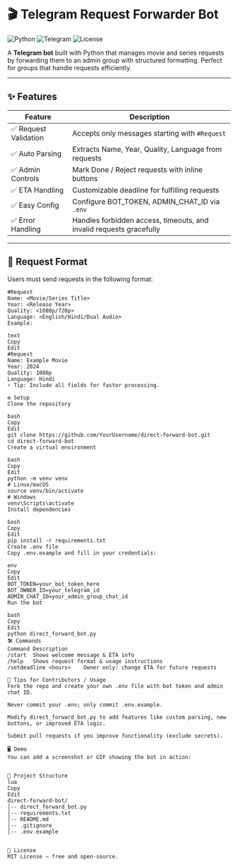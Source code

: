 # 🎬 Telegram Request Forwarder Bot

![Python](https://img.shields.io/badge/Python-3.11-blue?logo=python)
![Telegram](https://img.shields.io/badge/Telegram-Bot-green?logo=telegram)
![License](https://img.shields.io/badge/License-MIT-yellow)

A **Telegram bot** built with Python that manages movie and series requests by forwarding them to an admin group with structured formatting. Perfect for groups that handle requests efficiently.

---

## ✨ Features

| Feature | Description |
|---------|-------------|
| ✅ Request Validation | Accepts only messages starting with `#Request` |
| ✅ Auto Parsing | Extracts Name, Year, Quality, Language from requests |
| ✅ Admin Controls | Mark Done / Reject requests with inline buttons |
| ✅ ETA Handling | Customizable deadline for fulfilling requests |
| ✅ Easy Config | Configure BOT_TOKEN, ADMIN_CHAT_ID via `.env` |
| ✅ Error Handling | Handles forbidden access, timeouts, and invalid requests gracefully |

---

## 📝 Request Format

Users must send requests in the following format:

```text
#Request
Name: <Movie/Series Title>
Year: <Release Year>
Quality: <1080p/720p>
Language: <English/Hindi/Dual Audio>
Example:

text
Copy
Edit
#Request
Name: Example Movie
Year: 2024
Quality: 1080p
Language: Hindi
⚡ Tip: Include all fields for faster processing.

⚙️ Setup
Clone the repository

bash
Copy
Edit
git clone https://github.com/YourUsername/direct-forward-bot.git
cd direct-forward-bot
Create a virtual environment

bash
Copy
Edit
python -m venv venv
# Linux/macOS
source venv/bin/activate
# Windows
venv\Scripts\activate
Install dependencies

bash
Copy
Edit
pip install -r requirements.txt
Create .env file
Copy .env.example and fill in your credentials:

env
Copy
Edit
BOT_TOKEN=your_bot_token_here
BOT_OWNER_ID=your_telegram_id
ADMIN_CHAT_ID=your_admin_group_chat_id
Run the bot

bash
Copy
Edit
python direct_forward_bot.py
🛠️ Commands
Command	Description
/start	Shows welcome message & ETA info
/help	Shows request format & usage instructions
/setdeadline <hours>	Owner only: change ETA for future requests

👥 Tips for Contributors / Usage
Fork the repo and create your own .env file with bot token and admin chat ID.

Never commit your .env; only commit .env.example.

Modify direct_forward_bot.py to add features like custom parsing, new buttons, or improved ETA logic.

Submit pull requests if you improve functionality (exclude secrets).

🖥️ Demo
You can add a screenshot or GIF showing the bot in action:


📂 Project Structure
lua
Copy
Edit
direct-forward-bot/
│-- direct_forward_bot.py
│-- requirements.txt
│-- README.md
│-- .gitignore
│-- .env.example


📜 License
MIT License – free and open-source.
